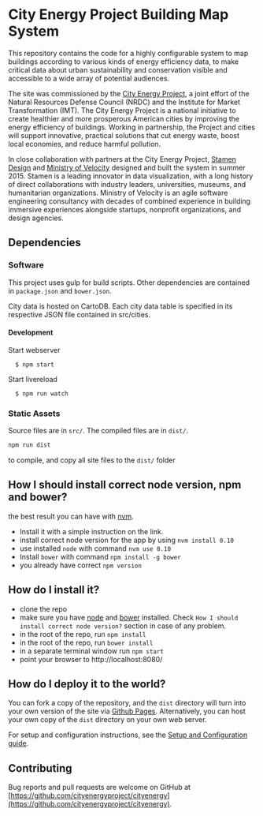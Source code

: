 # City Energy Project Building Map System

This repository contains the code for a highly configurable system to map buildings according to various kinds of energy efficiency data, to make critical data about urban sustainability and conservation visible and accessible to a wide array of potential audiences.

The site was commissioned by the [City Energy Project](http://www.cityenergyproject.org), a joint effort of the Natural Resources Defense Council (NRDC) and the Institute for Market Transformation (IMT). The City Energy Project is a national initiative to create healthier and more prosperous American cities by improving the energy efficiency of buildings. Working in partnership, the Project and cities will support innovative, practical solutions that cut energy waste, boost local economies, and reduce harmful pollution.

In close collaboration with partners at the City Energy Project, [Stamen Design](http://stamen.com) and [Ministry of Velocity](http://www.ministryofvelocity.com) designed and built the system in summer 2015. Stamen is a leading innovator in data visualization, with a long history of direct collaborations with industry leaders, universities, museums, and humanitarian organizations. Ministry of Velocity is an agile software engineering consultancy with decades of combined experience in building immersive experiences alongside startups, nonprofit organizations, and design agencies.

## Dependencies

### Software
This project uses gulp for build scripts.
Other dependencies are contained in `package.json` and `bower.json`.

City data is hosted on CartoDB. Each city data table is specified in its respective JSON file contained in src/cities.

#### Development

  Start webserver
  ```
    $ npm start
  ```

  Start livereload
  ```
    $ npm run watch
  ```

### Static Assets

Source files are in `src/`. The compiled files are in `dist/`.

```bash
npm run dist
```

to compile, and copy all site files to the `dist/` folder

## How I should install correct node version, npm and bower?
the best result you can have with [nvm](https://github.com/nvm-sh/nvm).

* Install it with a simple instruction on the link.
* install correct node version for the app by using `nvm install 0.10`
* use installed `node` with command `nvm use 0.10`
* Install `bower` with command `npm install -g bower`
* you already have correct `npm version`


## How do I install it?

  * clone the repo
  * make sure you have [node](https://nodejs.org/) and [bower](http://bower.io/) installed. Check `How I should install correct node version?` section in case of any problem.
  * in the root of the repo, run ```npm install```
  * in the root of the repo, run ```bower install```
  * in a separate terminal window run ```npm start```
  * point your browser to http://localhost:8080/

## How do I deploy it to the world?

You can fork a copy of the repository, and the `dist` directory will turn into your own version of the site via [Github Pages](https://pages.github.com).  Alternatively, you can host your own copy of the `dist` directory on your own web server.

For setup and configuration instructions, see the [Setup and Configuration guide](https://github.com/cityenergyproject/cityenergy/wiki/Setup-and-Configuration).

## Contributing

Bug reports and pull requests are welcome on GitHub at [https://github.com/cityenergyproject/cityenergy](https://github.com/cityenergyproject/cityenergy).
